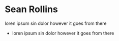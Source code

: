 # Sean Rollins
loren ipsum sin dolor however it goes from there
- loren ipsum sin dolor however it goes from there
